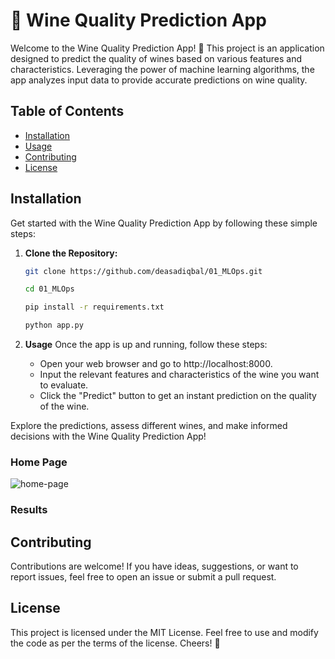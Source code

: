 # 🍷 Wine Quality Prediction App

Welcome to the Wine Quality Prediction App! 🚀 This project is an application designed to predict the quality of wines based on various features and characteristics. Leveraging the power of machine learning algorithms, the app analyzes input data to provide accurate predictions on wine quality.

## Table of Contents

- [Installation](#installation)
- [Usage](#usage)
- [Contributing](#contributing)
- [License](#license)

## Installation

Get started with the Wine Quality Prediction App by following these simple steps:

1. **Clone the Repository:**
   ```bash
   git clone https://github.com/deasadiqbal/01_MLOps.git
   ```
    ``` bash 
    cd 01_MLOps
    ```
    ``` bash 
    pip install -r requirements.txt
    ```
    ```bash
    python app.py
    ```

2. **Usage**
Once the app is up and running, follow these steps:

    - Open your web browser and go to http://localhost:8000.
    - Input the relevant features and characteristics of the wine you want to evaluate.
    - Click the "Predict" button to get an instant prediction on the quality of the wine.

Explore the predictions, assess different wines, and make informed decisions with the Wine Quality Prediction App!

### Home Page
![home-page](https://github.com/deasadiqbal/01_MLOps/assets/106802579/bb3f5d63-b12f-4241-b004-5bc6c7b26d27)
### Results


## Contributing

Contributions are welcome! If you have ideas, suggestions, or want to report issues, feel free to open an issue or submit a pull request.

## License

This project is licensed under the MIT License. Feel free to use and modify the code as per the terms of the license. Cheers! 🥂


